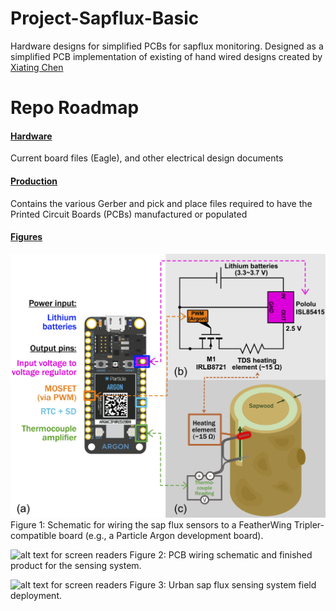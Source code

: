 # Project-Sapflux-Basic

Hardware designs for simplified PCBs for sapflux monitoring. Designed as a simplified PCB implementation of existing of hand wired designs created by [Xiating Chen](https://github.com/chenxiating)

# Repo Roadmap
<!-- #### [Documents](Documents/)

General document and image storage for repo and README -->

#### [Hardware](Hardware/)

Current board files (Eagle), and other electrical design documents

<!-- #### [Mechanical](Mechanical/)

Mechanical design files and assembly documents -->

#### [Production](Production/)

Contains the various Gerber and pick and place files required to have the Printed Circuit Boards (PCBs) manufactured or populated 

#### [Figures](Figures/)

![alt text for screen readers](./Figures/fig_sap_logger.png "Schematic for wiring the sap flux sensors to a FeatherWing Tripler-compatible board (e.g., a Particle Argon development board)")
Figure 1: Schematic for wiring the sap flux sensors to a FeatherWing Tripler-compatible board (e.g., a Particle Argon development board).

![alt text for screen readers](./Figures/fig_PCB.png "PCB wiring schematic and finished product for the sensing system")
Figure 2: PCB wiring schematic and finished product for the sensing system.

![alt text for screen readers](./Figures/fig_field.png "Urban sap flux sensing system field deployment")
Figure 3: Urban sap flux sensing system field deployment.